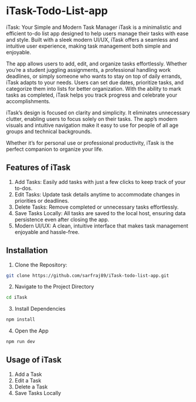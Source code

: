 # iTask-Todo-List-app
iTask: Your Simple and Modern Task Manager
iTask is a minimalistic and efficient to-do list app designed to help users manage their tasks with ease and style. Built with a sleek modern UI/UX, iTask offers a seamless and intuitive user experience, making task management both simple and enjoyable.

The app allows users to add, edit, and organize tasks effortlessly. Whether you’re a student juggling assignments, a professional handling work deadlines, or simply someone who wants to stay on top of daily errands, iTask adapts to your needs. Users can set due dates, prioritize tasks, and categorize them into lists for better organization. With the ability to mark tasks as completed, iTask helps you track progress and celebrate your accomplishments.

iTask’s design is focused on clarity and simplicity. It eliminates unnecessary clutter, enabling users to focus solely on their tasks. The app’s modern visuals and intuitive navigation make it easy to use for people of all age groups and technical backgrounds.

Whether it’s for personal use or professional productivity, iTask is the perfect companion to organize your life.

## Features of iTask  

1. Add Tasks: Easily add tasks with just a few clicks to keep track of your to-dos.  
2. Edit Tasks: Update task details anytime to accommodate changes in priorities or deadlines.  
3. Delete Tasks: Remove completed or unnecessary tasks effortlessly.  
4. Save Tasks Locally: All tasks are saved to the local host, ensuring data persistence even after closing the app.  
5. Modern UI/UX: A clean, intuitive interface that makes task management enjoyable and hassle-free.  

## Installation

1. Clone the Repository:
```bash
git clone https://github.com/sarfraj89/iTask-todo-list-app.git
```

2. Navigate to the Project Directory
```bash
cd iTask
```
3. Install Dependencies
```bash
npm install
```
4. Open the App
```bash
npm run dev
```

## Usage of iTask
1. Add a Task
2. Edit a Task
3. Delete a Task
4. Save Tasks Locally
